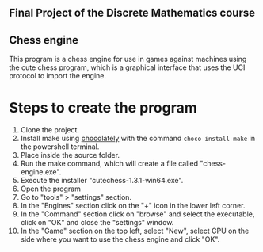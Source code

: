 ## Final Project of the Discrete Mathematics course

## Chess engine
This program is a chess engine for use in games against machines using the cute chess program, which is a graphical interface that uses the UCI protocol to import the engine.

# Steps to create the program
1. Clone the project.
2. Install make using [chocolately](https://chocolatey.org/install) with the command `choco install make` in the powershell terminal.
3. Place inside the source folder.
4. Run the make command, which will create a file called "chess-engine.exe".
5. Execute the installer "cutechess-1.3.1-win64.exe".
6. Open the program
7. Go to "tools" > "settings" section.
8. In the "Engines" section click on the "+" icon in the lower left corner.
9. In the "Command" section click on "browse" and select the executable, click on "OK" and close the "settings" window.
10. In the "Game" section on the top left, select "New", select CPU on the side where you want to use the chess engine and click "OK".
